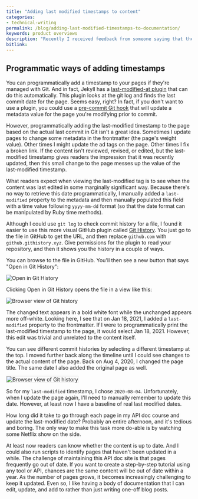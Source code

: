 ```yaml
---
title: "Adding last modified timestamps to content"
categories:
- technical-writing
permalink: /blog/adding-last-modified-timestamps-to-documentation/
keywords: product overviews
description: "Recently I received feedback from someone saying that they couldn't tell when my <a href='/learnapidoc/docapis_measuring_impact.html'>API documentation quality checklist article</a> was published. This was embarrassing to me because printing timestamps on pages was one of the quality characteristics in the checklist. So I decided to add last-modified timestamps to every page. Unfortunately, this is a much harder task than it initially seems."
bitlink:
---
```


## Programmatic ways of adding timestamps

You can programmatically add a timestamp to your pages if they're managed with Git. And in fact, Jekyll has a [last-modified-at plugin](https://github.com/gjtorikian/jekyll-last-modified-at) that can do this automatically. This plugin looks at the git log and finds the last commit date for the page. Seems easy, right? In fact, if you don't want to use a plugin, you could use a [pre-commit Git hook](https://toroid.org/git-last-modified) that will update a metadata value for the page you're modifying prior to commit.

However, programmatically adding the last-modified timestamp to the page based on the actual last commit in Git isn't a great idea. Sometimes I update pages to change some metadata in the frontmatter (the page's weight value). Other times I might update the ad tags on the page. Other times I fix a broken link. If the content isn't reviewed, revised, or edited, but the last-modified timestamp gives readers the impression that it was recently updated, then this small change to the page messes up the value of the last-modified timestamp.

What readers expect when viewing the last-modified tag is to see when the content was last edited in some marginally significant way. Because there's no way to retrieve this date programmatically, I manually added a `last-modified` property to the metadata and then manually populated this field with a time value following `yyyy-mm-dd` format (so that the date format can be manipulated by Ruby time methods).

Although I could use `git log` to check commit history for a file, I found it easier to use this more visual GitHub plugin called [Git History](https://github.com/pomber/git-history). You just go to the file in GitHub to get the URL, and then replace `github.com` with `github.githistory.xyz`. Give permissions for the plugin to read your repository, and then it shows you the history in a couple of ways.

You can browse to the file in GitHub. You'll then see a new button that says "Open in Git History":

<img src="https://s3.us-west-1.wasabisys.com/idbwmedia.com/images/githistoryscreenshot2.png" alt="Open in Git History" />

Clicking Open in Git History opens the file in a view like this:

<img src="https://s3.us-west-1.wasabisys.com/idbwmedia.com/images/githistoryscreenshot3.png" alt="Browser view of Git history" />

The changed text appears in a bold white font while the unchanged appears more off-white. Looking here, I see that on Jan 18, 2021, I added a `last-modified` property to the frontmatter. If I were to programmatically print the last-modified timestamp to the page, it would select Jan 18, 2021. However, this edit was trivial and unrelated to the content itself.

You can see different commit histories by selecting a different timestamp at the top. I moved further back along the timeline until I could see changes to the actual content of the page. Back on Aug 4, 2020, I changed the page title. The same date I also added the original page as well.

<img style="border: 1px solid #dedede" src="https://s3.us-west-1.wasabisys.com/idbwmedia.com/images/githistoryscreenshot1.png" alt="Browser view of Git history" />

So for my `last-modified` timestamp, I chose `2020-08-04`. Unfortunately, when I update the page again, I'll need to manually remember to update this date. However, at least now I have a baseline of real last modified dates.

How long did it take to go through each page in my API doc course and update the last-modified date? Probably an entire afternoon, and it's tedious and boring. The only way to make this task more do-able is by watching some Netflix show on the side.

At least now readers can know whether the content is up to date. And I could also run scripts to identify pages that haven't been updated in a while. The challenge of maintaining this API doc site is that pages frequently go out of date. If you want to create a step-by-step tutorial using any tool or API, chances are the same content will be out of date within a year. As the number of pages grows, it becomes increasingly challenging to keep it updated. Even so, I like having a body of documentation that I can edit, update, and add to rather than just writing one-off blog posts.
